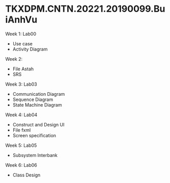 # TKXDPM.CNTN.20221.20190099.BuiAnhVu

Week 1: Lab00

- Use case
- Activity Diagram

Week 2:
- File Astah
- SRS

Week 3: Lab03

- Communication Diagram 
- Sequence Diagram
- State Machine Diagram

Week 4: Lab04

- Construct and Design UI
- File fxml
- Screen specification

Week 5: Lab05

- Subsystem Interbank

Week 6: Lab06

- Class Design
